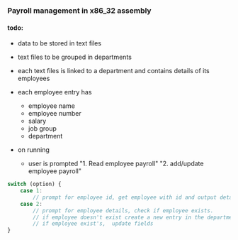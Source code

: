 ### Payroll management in x86_32 assembly


#### todo:
- data to be stored in text files
- text files to be grouped in departments
- each text files is linked to a department and contains details of its employees
- each employee entry has
    - employee name
    - employee number
    - salary
    - job group
    - department

- on running
    - user is prompted "1. Read employee payroll" "2. add/update employee payroll"
```ts
switch (option) {
    case 1:
        // prompt for employee id, get employee with id and output details
    case 2:
        // prompt for employee details, check if employee exists.
        // if employee doesn't exist create a new entry in the department record
        // if employee exist's,  update fields
}
```
